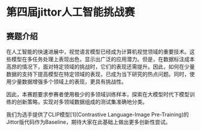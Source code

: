 # 第四届jittor人工智能挑战赛
## 赛题介绍
在人工智能的快速进展中，视觉语言模型已经成为计算机视觉领域的重要技术。这些模型在多任务处理上表现出色，显示出广泛的应用潜力。但是，在数据标注成本高昂的情况下，面对特定领域的挑战时，它们的表现还需提升。因此，如何在少量数据的支持下提高模型在特定领域的表现，已成为当下研究的热点问题。同时，使用少量数据增强多个领域上的表现，更具有挑战性。

因此，本赛题要求参赛者使用极少的多领域训练样本，探索在大模型时代下模型训练的创新策略，实现对多领域数据组成的测试集准确地分类。

我们为选手提供了CLIP模型[1](Contrastive Language-Image Pre-Training)的Jittor版代码作为Baseline，期待大家在此基础上做出更多创新性尝试。
